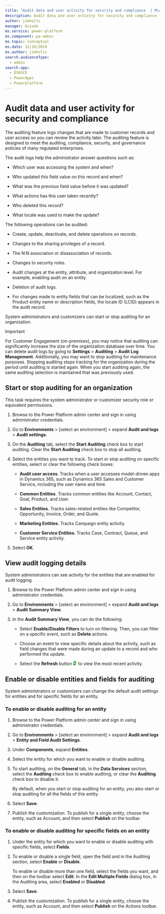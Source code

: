 ```yaml
---
title: "Audit data and user activity for security and compliance  | MicrosoftDocs"
description: Audit data and user activity for security and compliance
author: jimholtz
manager: kvivek
ms.service: power-platform
ms.component: pa-admin
ms.topic: conceptual
ms.date: 12/10/2019
ms.author: jimholtz
search.audienceType: 
  - admin
search.app: 
  - D365CE
  - PowerApps
  - Powerplatform
---
```

# Audit data and user activity for security and compliance

The auditing feature logs changes that are made to customer records and user access so you can review the activity later. The auditing feature is designed to meet the auditing, compliance, security, and governance policies of many regulated enterprises.  
<!-- 
> [!NOTE]
> This topic describes the process for enabling and viewing activities for a specific set of entities and attributes. For a auditing at a broader entity level with multiple records, consider using Activity Logging. See [Enable and use Activity Logging](enable-use-comprehensive-auditing.md).
-->
 The audit logs help the administrator answer questions such as:  
  
-   Which user was accessing the system and when?  
  
-   Who updated this field value on this record and when?  
  
-   What was the previous field value before it was updated?  
  
-   What actions has this user taken recently?  
  
-   Who deleted this record?  
  
-   What locale was used to make the update?  
  
The following operations can be audited:  
  
-   Create, update, deactivate, and delete operations on records.  
  
-   Changes to the sharing privileges of a record.  
  
-   The N:N association or disassociation of records.  
  
-   Changes to security roles.  
  
-   Audit changes at the entity, attribute, and organization level. For example, enabling audit on an entity.  
  
-   Deletion of audit logs.  
  
-   For changes made to entity fields that can be localized, such as the Product entity name or description fields, the locale ID (LCID) appears in the audit record.  
  
System administrators and customizers can start or stop auditing for an organization.  
  
> [!IMPORTANT]
>  For Customer Engagement (on-premises), you may notice that auditing can significantly increase the size of the organization database over time. You can delete audit logs by going to **Settings** > **Auditing** > **Audit Log Management**. Additionally, you may want to stop auditing for maintenance purposes. Stopping auditing stops tracking for the organization during the period until auditing is started again. When you start auditing again, the same auditing selection is maintained that was previously used.  
  
## Start or stop auditing for an organization  
This task requires the system administrator or customizer security role or equivalent permissions.  
  
1. Browse to the Power Platform admin center and sign in using administrator credentials. 
  
2. Go to **Environments** > [select an environment] > expand **Audit and logs** > **Audit settings**.
  
3. On the **Auditing** tab, select the **Start Auditing** check box to start auditing. Clear the **Start Auditing** check box to stop all auditing.  
  
4. Select the entities you want to track. To start or stop auditing on specific entities, select or clear the following check boxes:  
  
   - **Audit user access**. Tracks when a user accesses model-driven apps in Dynamics 365, such as Dynamics 365 Sales and Customer Service, including the user name and time.  
  
   - **Common Entities**. Tracks common entities like Account, Contact, Goal, Product, and User.  
  
   - **Sales Entities**. Tracks sales-related entities like Competitor, Opportunity, Invoice, Order, and Quote.  
  
   - **Marketing Entities**. Tracks Campaign entity activity.  
  
   - **Customer Service Entities**. Tracks Case, Contract, Queue, and Service entity activity.  
  
5. Select **OK**.  

## View audit logging details  
System administrators can see activity for the entities that are enabled for audit logging.  
  
1. Browse to the Power Platform admin center and sign in using administrator credentials. 
  
2. Go to **Environments** > [select an environment] > expand **Audit and logs** > **Audit Summary View**.
  
3. In the **Audit Summary View**, you can do the following:  
  
   -   Select **Enable/Disable Filters** to turn on filtering. Then, you can filter on a specific event, such as **Delete** actions.  
  
   -   Choose an event to view specific details about the activity, such as field changes that were made during an update to a record and who performed the update.  
  
   -   Select the **Refresh** button  ![Refresh button](media/html-viewer-grid-refresh.png "Refresh button") to view the most recent activity. 

## Enable or disable entities and fields for auditing  
System administrators or customizers can change the default audit settings for entities and for specific fields for an entity.  
  
### To enable or disable auditing for an entity  
  
1. Browse to the Power Platform admin center and sign in using administrator credentials. 
  
2. Go to **Environments** > [select an environment] > expand **Audit and logs** > **Entity and Field Audit Settings**.
  
4. Under **Components**, expand **Entities**.  
  
5. Select the entity for which you want to enable or disable auditing.  
  
6. To start auditing, on the **General** tab, in the **Data Services** section, select the **Auditing** check box to enable auditing, or clear the **Auditing** check box to disable it.  
  
   By default, when you start or stop auditing for an entity, you also start or stop auditing for all the fields of this entity.  
  
7. Select **Save**.  
  
8. Publish the customization. To publish for a single entity, choose the entity, such as Account, and then select **Publish** on the toolbar.  
  
### To enable or disable auditing for specific fields on an entity 
  
1. Under the entity for which you want to enable or disable auditing with specific fields, select **Fields**.  
  
2. To enable or disable a single field, open the field and in the Auditing section, select **Enable** or **Disable**.  
  
   To enable or disable more than one field, select the fields you want, and then on the toolbar select **Edit**. In the **Edit Multiple Fields** dialog box, in the Auditing area, select **Enabled** or **Disabled**.  
  
3. Select **Save**.  
  
4. Publish the customization. To publish for a single entity, choose the entity, such as Account, and then select **Publish** on the Actions toolbar.  
